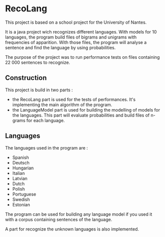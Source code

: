 # RecoLang

This project is based on a school project for the University of Nantes.

It is a java project wich recognizes different languages. With models for 10 languages, the program build files of bigrams and unigrams with frequencies of apparition. With those files, the program will analyse a sentence and find the language by using probabilities.

The purpose of the project was to run performance tests on files containing 22 000 sentences to recognize.

## Construction

This project is build in two parts : 
- the RecoLang part is used for the tests of performances. It's implementing the main algorithm of the program.
- the LanguageModel part is used for building the modelling of models for the languages. This part will evaluate probabilities and build files of n-grams for each language.

## Languages 

The languages used in the program are :

- Spanish
- Deutsch
- Hungarian
- Italian
- Latvian
- Dutch
- Polish
- Portuguese
- Swedish
- Estonian

The program can be used for building any language model if you used it with a corpus containing sentences of the language.

A part for recognize the unknown languages is also implemented.